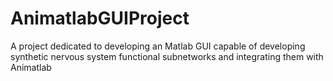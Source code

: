 # AnimatlabGUIProject
A project dedicated to developing an Matlab GUI capable of developing synthetic nervous system functional subnetworks and integrating them with Animatlab
